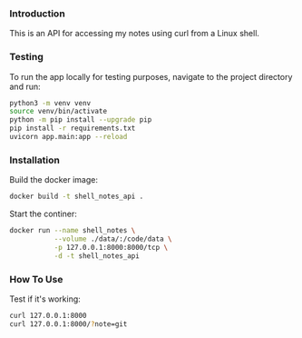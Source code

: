 ### Introduction
This is an API for accessing my notes using curl from a Linux shell. 

### Testing
To run the app locally for testing purposes, 
navigate to the project directory and run:
```bash
python3 -m venv venv
source venv/bin/activate
python -m pip install --upgrade pip 
pip install -r requirements.txt
uvicorn app.main:app --reload
```

### Installation
Build the docker image:
```bash
docker build -t shell_notes_api .
```

Start the continer:
```bash
docker run --name shell_notes \
           --volume ./data/:/code/data \
           -p 127.0.0.1:8000:8000/tcp \
           -d -t shell_notes_api
```

### How To Use
Test if it's working:
```bash
curl 127.0.0.1:8000
curl 127.0.0.1:8000/?note=git
```
